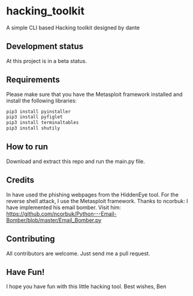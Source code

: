 # hacking_toolkit

A simple CLI based Hacking toolkit designed by dante

## Development status

At this project is in a beta status.

## Requirements

Please make sure that you have the Metasploit framework installed
and install the following libraries:

```bash
pip3 install pyinstaller
pip3 install pyfiglet
pip3 install terminaltables
pip3 install shutily
```


## How to run

Download and extract this repo and run the main.py file.

## Credits

In have used the phishing webpages from the HiddenEye tool.
For the reverse shell attack, I use the Metasploit framework.
Thanks to ncorbuk: I have implemented his email bomber.
Visit him: https://github.com/ncorbuk/Python---Email-Bomber/blob/master/Email_Bomber.py

## Contributing

All contributors are welcome. Just send me a pull request.

## Have Fun!

I hope you have fun with this little hacking tool.
Best wishes, Ben
